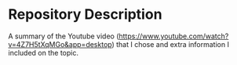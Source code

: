 # Repository Description
A summary of the Youtube video (https://www.youtube.com/watch?v=4Z7H5tXqMGo&app=desktop) that I chose and extra information I included 
on the topic. 